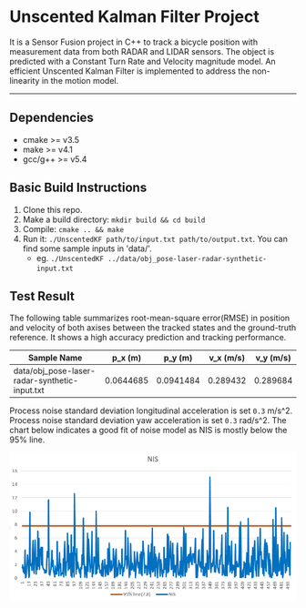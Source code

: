 # Unscented Kalman Filter Project 
It is a Sensor Fusion project in C++ to track a bicycle position with measurement data from both RADAR and LIDAR sensors. The object is predicted with a Constant Turn Rate and Velocity magnitude model. An efficient Unscented Kalman Filter is implemented to address the non-linearity in the motion model.

---


## Dependencies

* cmake >= v3.5
* make >= v4.1
* gcc/g++ >= v5.4

## Basic Build Instructions

1. Clone this repo.
2. Make a build directory: `mkdir build && cd build`
3. Compile: `cmake .. && make`
4. Run it: `./UnscentedKF path/to/input.txt path/to/output.txt`. You can find
   some sample inputs in 'data/'.
    - eg. `./UnscentedKF ../data/obj_pose-laser-radar-synthetic-input.txt`




## Test Result

The following table summarizes root-mean-square error(RMSE) in position and velocity of both axises between the tracked states and the ground-truth reference. It shows a high accuracy prediction and tracking performance.

| Sample Name                                   | p_x (m)   | p_y (m)   | v_x (m/s) | v_y (m/s) |
|-----------------------------------------------|-----------|-----------|-----------|-----------|
| data/obj_pose-laser-radar-synthetic-input.txt | 0.0644685 | 0.0941484 | 0.289432  | 0.289684  |

Process noise standard deviation longitudinal acceleration is set `0.3` m/s^2.
Process noise standard deviation yaw acceleration is set `0.3` rad/s^2.
The chart below indicates a good fit of noise model as NIS is mostly below the 95% line.

![NIS](data/nis_plot.png)

